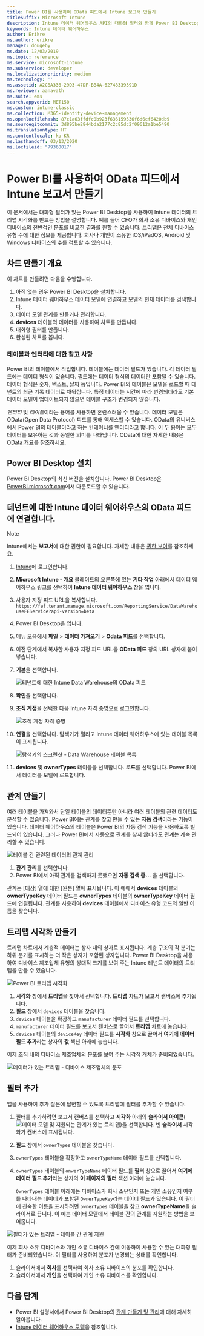 ```yaml
---
title: Power BI를 사용하여 OData 피드에서 Intune 보고서 만들기
titleSuffix: Microsoft Intune
description: Intune 데이터 웨어하우스 API의 대화형 필터와 함께 Power BI Desktop을 사용하여 트리맵 시각화를 만듭니다.
keywords: Intune 데이터 웨어하우스
author: Erikre
ms.author: erikre
manager: dougeby
ms.date: 12/03/2019
ms.topic: reference
ms.service: microsoft-intune
ms.subservice: developer
ms.localizationpriority: medium
ms.technology: ''
ms.assetid: A2C8A336-29D3-47DF-BB4A-62748339391D
ms.reviewer: aanavath
ms.suite: ems
search.appverid: MET150
ms.custom: intune-classic
ms.collection: M365-identity-device-management
ms.openlocfilehash: 87c1a63ffdfc0b923f636159536f6d6cf6420db9
ms.sourcegitcommit: 3d895be2844bda2177c2c85dc2f09612a1be5490
ms.translationtype: HT
ms.contentlocale: ko-KR
ms.lasthandoff: 03/13/2020
ms.locfileid: "79360017"
---
```

# <a name="create-an-intune-report-from-the-odata-feed-with-power-bi"></a>Power BI를 사용하여 OData 피드에서 Intune 보고서 만들기

이 문서에서는 대화형 필터가 있는 Power BI Desktop을 사용하여 Intune 데이터의 트리맵 시각화를 만드는 방법을 설명합니다. 예를 들어 CFO가 회사 소유 디바이스와 개인 디바이스의 전반적인 분포를 비교한 결과를 원할 수 있습니다. 트리맵은 전체 디바이스 유형 수에 대한 정보를 제공합니다. 회사나 개인이 소유한 iOS/iPadOS, Android 및 Windows 디바이스의 수를 검토할 수 있습니다.

## <a name="overview-of-creating-the-chart"></a>차트 만들기 개요

이 차트를 만들려면 다음을 수행합니다.
1. 아직 없는 경우 Power BI Desktop을 설치합니다.
2. Intune 데이터 웨어하우스 데이터 모델에 연결하고 모델의 현재 데이터를 검색합니다.
3. 데이터 모델 관계를 만들거나 관리합니다.
4. **devices** 테이블의 데이터를 사용하여 차트를 만듭니다.
5. 대화형 필터를 만듭니다.
6. 완성된 차트를 봅니다.

### <a name="a-note-about-tables-and-entities"></a>테이블과 엔터티에 대한 참고 사항

Power BI의 테이블에서 작업합니다. 테이블에는 데이터 필드가 있습니다. 각 데이터 필드에는 데이터 형식이 있습니다. 필드에는 데이터 형식의 데이터만 포함될 수 있습니다. 데이터 형식은 숫자, 텍스트, 날짜 등입니다. Power BI의 테이블은 모델을 로드할 때 테넌트의 최근 기록 데이터로 채워집니다. 특정 데이터는 시간에 따라 변경되더라도 기본 데이터 모델이 업데이트되지 않으면 테이블 구조가 변경되지 않습니다.

*엔터티* 및 *테이블*이라는 용어를 사용하면 혼란스러울 수 있습니다. 데이터 모델은 OData(Open Data Protocol) 피드를 통해 액세스할 수 있습니다. OData의 유니버스에서 Power BI의 테이블이라고 하는 컨테이너를 엔터티라고 합니다. 이 두 용어는 모두 데이터를 보유하는 것과 동일한 의미를 나타냅니다. OData에 대한 자세한 내용은 [OData 개요](/odata/overview)를 참조하세요.

## <a name="install-power-bi-desktop"></a>Power BI Desktop 설치

Power BI Desktop의 최신 버전을 설치합니다. Power BI Desktop은 [PowerBI.microsoft.com](https://powerbi.microsoft.com/desktop)에서 다운로드할 수 있습니다.

## <a name="connect-to-the-odata-feed-for-the-intune-data-warehouse-for-your-tenant"></a>테넌트에 대한 Intune 데이터 웨어하우스의 OData 피드에 연결합니다.

> [!Note]  
> Intune에서는 **보고서**에 대한 권한이 필요합니다. 자세한 내용은 [권한 부여](reports-api-url.md#authorization)를 참조하세요.

1. [Intune](https://go.microsoft.com/fwlink/?linkid=2090973)에 로그인합니다.
2. **Microsoft Intune - 개요** 블레이드의 오른쪽에 있는 **기타 작업** 아래에서 데이터 웨어하우스 링크를 선택하여 **Intune 데이터 웨어하우스** 창을 엽니다.
3. 사용자 지정 피드 URL을 복사합니다. `https://fef.tenant.manage.microsoft.com/ReportingService/DataWarehouseFEService?api-version=beta`
4. Power BI Desktop을 엽니다.
5. 메뉴 모음에서 **파일** > **데이터 가져오기** > **Odata 피드**를 선택합니다.
6. 이전 단계에서 복사한 사용자 지정 피드 URL을 **OData 피드** 창의 URL 상자에 붙여넣습니다.
7. **기본**을 선택합니다.

    ![테넌트에 대한 Intune Data Warehouse의 OData 피드](./media/reports-proc-create-with-odata/reports-create-01-odatafeed.png)

8. **확인**을 선택합니다.
9. **조직 계정**을 선택한 다음 Intune 자격 증명으로 로그인합니다.

    ![조직 계정 자격 증명](./media/reports-proc-create-with-odata/reports-create-02-org-account.png)

10. **연결**을 선택합니다. 탐색기가 열리고 Intune 데이터 웨어하우스에 있는 테이블 목록이 표시됩니다.

    ![탐색기의 스크린샷 - Data Warehouse 테이블 목록](./media/reports-proc-create-with-odata/reports-create-02-loadentities.png)

11. **devices** 및 **ownerTypes** 테이블을 선택합니다.  **로드**를 선택합니다. Power BI에서 데이터를 모델에 로드합니다.

## <a name="create-a-relationship"></a>관계 만들기

여러 테이블을 가져와서 단일 테이블의 데이터뿐만 아니라 여러 테이블의 관련 데이터도 분석할 수 있습니다. Power BI에는 관계를 찾고 만들 수 있는 **자동 검색**이라는 기능이 있습니다. 데이터 웨어하우스의 테이블은 Power BI의 자동 검색 기능을 사용하도록 빌드되어 있습니다. 그러나 Power BI에서 자동으로 관계를 찾지 않더라도 관계는 계속 관리할 수 있습니다.

![테이블 간 관련된 데이터의 관계 관리](./media/reports-proc-create-with-odata/reports-create-03-managerelationships.png)

1. **관계 관리**를 선택합니다.
2. Power BI에서 아직 관계를 검색하지 못했으면 **자동 검색 중...** 을 선택합니다.

관계는 [대상] 열에 대한 [원본] 열에 표시됩니다. 이 예에서 **devices** 테이블의 **ownerTypeKey** 데이터 필드는 **ownerTypes** 테이블의 **ownerTypeKey** 데이터 필드에 연결됩니다. 관계를 사용하여 **devices** 테이블에서 디바이스 유형 코드의 일반 이름을 찾습니다.

## <a name="create-a-treemap-visualization"></a>트리맵 시각화 만들기

트리맵 차트에서 계층적 데이터는 상자 내의 상자로 표시됩니다. 계층 구조의 각 분기는 하위 분기를 표시하는 더 작은 상자가 포함된 상자입니다. Power BI Desktop을 사용하여 디바이스 제조업체 유형의 상대적 크기를 보여 주는 Intune 테넌트 데이터의 트리맵을 만들 수 있습니다.

![Power BI 트리맵 시각화](./media/reports-proc-create-with-odata/reports-create-03-treemap.png)

1. **시각화** 창에서 **트리맵**을 찾아서 선택합니다. **트리맵** 차트가 보고서 캔버스에 추가됩니다.
2. **필드** 창에서 `devices` 테이블을 찾습니다.
3. `devices` 테이블을 확장하고 `manufacturer` 데이터 필드를 선택합니다.
4. `manufacturer` 데이터 필드를 보고서 캔버스로 끌어서 **트리맵** 차트에 놓습니다.
5. `devices` 테이블의 `deviceKey` 데이터 필드를 **시각화** 창으로 끌어서 **여기에 데이터 필드 추가**라는 상자의 **값** 섹션 아래에 놓습니다.  

이제 조직 내의 디바이스 제조업체의 분포를 보여 주는 시각적 개체가 준비되었습니다.

![데이터가 있는 트리맵 - 디바이스 제조업체의 분포](./media/reports-proc-create-with-odata/reports-create-06-treemapwdata.png)

## <a name="add-a-filter"></a>필터 추가

앱을 사용하여 추가 질문에 답변할 수 있도록 트리맵에 필터를 추가할 수 있습니다.

1. 필터를 추가하려면 보고서 캔버스를 선택하고 **시각화** 아래의 **슬라이서 아이콘**(![데이터 모델 및 지원되는 관계가 있는 트리 맵](./media/reports-proc-create-with-odata/reports-create-slicer.png))을 선택합니다. 빈 **슬라이서** 시각화가 캔버스에 표시됩니다.
2. **필드** 창에서 `ownerTypes` 테이블을 찾습니다.
3. `ownerTypes` 테이블을 확장하고 `ownerTypeName` 데이터 필드를 선택합니다.
4. `ownerTypes` 테이블의 `onwerTypeName` 데이터 필드를 **필터** 창으로 끌어서 **여기에 데이터 필드 추가**라는 상자의 **이 페이지의 필터** 섹션 아래에 놓습니다.  

   `OwnerTypes` 테이블 아래에는 디바이스가 회사 소유인지 또는 개인 소유인지 여부를 나타내는 데이터가 포함된 `OwnerTypeKey`라는 데이터 필드가 있습니다. 이 필터에 친숙한 이름을 표시하려면 `ownerTypes` 테이블을 찾고 **ownerTypeName**을 슬라이서로 끕니다. 이 예는 데이터 모델에서 테이블 간의 관계를 지원하는 방법을 보여줍니다.

![필터가 있는 트리맵 - 테이블 간 관계 지원](./media/reports-proc-create-with-odata/reports-create-08_ownertype.png)

이제 회사 소유 디바이스와 개인 소유 디바이스 간에 이동하여 사용할 수 있는 대화형 필터가 준비되었습니다. 이 필터를 사용하여 분포가 변경되는 상태를 확인합니다.

1. 슬라이서에서 **회사**를 선택하여 회사 소유 디바이스의 분포를 확인합니다.
2. 슬라이서에서 **개인**을 선택하여 개인 소유 디바이스를 확인합니다.

## <a name="next-steps"></a>다음 단계

- Power BI 설명서에서 Power BI Desktop의 [관계 만들기 및 관리](https://powerbi.microsoft.com/documentation/powerbi-desktop-create-and-manage-relationships/)에 대해 자세히 알아봅니다.
- [Intune 데이터 웨어하우스 모델](reports-ref-data-model.md)을 참조합니다.
